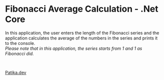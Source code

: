 # Fibonacci Average Calculation - .Net Core
In this application, the user enters the length of the Fibonacci series and the application calculates the average of the numbers in the series and prints it to the console.</br>
*Please note that in this application, the series  starts from 1 and 1 as Fibonacci did.*

</br>

[Patika.dev](https://app.patika.dev/)
